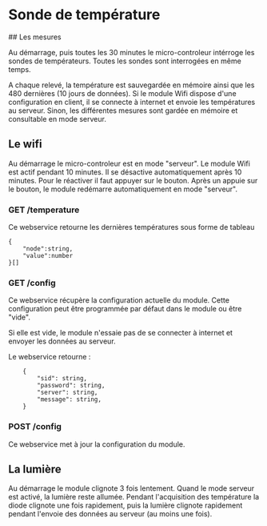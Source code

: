 # Sonde de température

## Les mesures

Au démarrage, puis toutes les 30 minutes le micro-controleur intérroge les sondes de températeurs. Toutes les sondes sont interrogées en même temps.

A chaque relevé, la température est sauvegardée en mémoire ainsi que les 480 dernières (10 jours de données). Si le module Wifi dispose d'une configuration en client, il se connecte à internet et envoie les températures au serveur. Sinon, les différentes mesures sont gardée en mémoire et consultable en mode serveur.

## Le wifi

Au démarrage le micro-controleur est en mode "serveur". Le module Wifi est actif pendant 10 minutes. Il se désactive automatiquement après 10 minutes. Pour le réactiver il faut appuyer sur le bouton.
Après un appuie sur le bouton, le module redémarre automatiquement en mode "serveur".

### GET /temperature

Ce webservice retourne les dernières températures sous forme de tableau

```
{
    "node":string,
    "value":number
}[]
```

### GET /config

Ce webservice récupère la configuration actuelle du module. Cette configuration peut être programmée par défaut dans le module ou être "vide".

Si elle est vide, le module n'essaie pas de se connecter à internet et envoyer les données au serveur.

Le webservice retourne :

```
    {
        "sid": string,
        "password": string,
        "server": string,
        "message": string,
    }
```

### POST /config

Ce webservice met à jour la configuration du module.


## La lumière

Au démarrage le module clignote 3 fois lentement. Quand le mode serveur est activé, la lumière reste allumée. Pendant l'acquisition des température la diode clignote une fois rapidement, puis la lumière clignote rapidement pendant l'envoie des données au serveur (au moins une fois).
